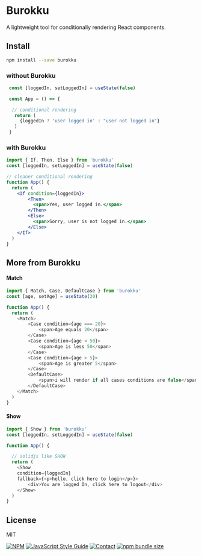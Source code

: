 
# Burokku
A lightweight tool for conditionally rendering React components.

## Install

```bash
npm install --save burokku
```
### without Burokku
```jsx
 const [loggedIn, setLoggedIn] = useState(false)

 const App = () => {

  // conditional rendering
   return (
     {loggedIn ? 'user logged in' : "user not logged in"}
   )
 }

```
### with Burokku
```jsx
import { If, Then, Else } from 'burokku'
const [loggedIn, setLoggedIn] = useState(false)

// cleaner conditional rendering
function App() {
  return (
    <If condition={loggedIn}>
        <Then>
          <span>Yes, user logged in.</span>
        </Then>
        <Else>
          <span>Sorry, user is not logged in.</span>
        </Else>
    </If>
  )
} 

```
## More from Burokku

#### Match
```javascript
import { Match, Case, DefaultCase } from 'burokku'
const [age, setAge] = useState(20)

function App() {
  return (
    <Match>
        <Case condition={age === 20}>
            <span>Age equals 20</span>
        </Case>
        <Case condition={age < 50}>
            <span>Age is less 50</span>
        </Case>
        <Case condition={age > 5}>
            <span>Age is greater 5</span>
        </Case>
        <DefaultCase>
            <span>i will render if all cases conditions are false</span>
        </DefaultCase>
    </Match>
  )
} 

```

#### Show
```javascript
import { Show } from 'burokku'
const [loggedIn, setLoggedIn] = useState(false)

function App() {

  // solidjs like SHOW 
  return (
    <Show 
    condition={loggedIn} 
    fallback={<p>hello, click here to login</p>}>
        <div>You are logged In, click here to logout</div>
    </Show>
  )
} 

```

## License
MIT


[![NPM](https://img.shields.io/npm/v/burokku.svg)](https://www.npmjs.com/package/burokku)
[![JavaScript Style Guide](https://img.shields.io/badge/code_style-standard-brightgreen.svg)](https://standardjs.com)
[![Contact](https://img.shields.io/badge/contact-@zediculz-blue.svg?style=flat&logo=twitter)](https://twitter.com/zediculz)
[![npm bundle size](https://img.shields.io/bundlephobia/minzip/burokku?label=bundle%20size&logo=webpack)](https://bundlephobia.com/result?p=burokku)